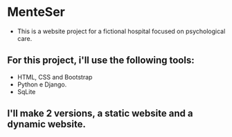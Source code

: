 # MenteSer
- This is a website project for a fictional hospital focused on psychological care.

## For this project, i'll use the following tools:
- HTML, CSS and Bootstrap
- Python e Django.
- SqLite

## I'll make 2 versions, a static website and a dynamic website.
